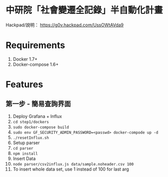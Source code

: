 # 中研院「社會變遷全記錄」半自動化計畫

Hackpad/說明： https://g0v.hackpad.com/UssOWtAVda9

# Requirements
1. Docker 1.7+
2. Docker-compose 1.6+

# Features

## 第一步 - 簡易查詢界面

1. Deploy Grafana + Influx 
  1. `cd step1/dockers`
  2. `sudo docker-compose build`
  3. `sudo env GF_SECURITY_ADMIN_PASSWORD=<passwd> docker-compode up -d`
  4. `./resetInflux.sh`
3. Setup parser 
  1. `cd parser`
  2. `npm install`
2. Insert Data
  1. `node parser/csv2influx.js data/sample.noheader.csv 100`
  2. To insert whole data set, use 1 instead of 100 for last arg
